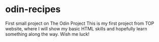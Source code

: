 # odin-recipes
First small project on The Odin Project
This is my first project from TOP website, where I will show my basic HTML skills and hopefully learn something along the way.
Wish me luck!